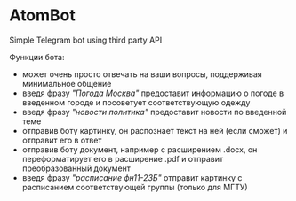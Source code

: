 # AtomBot
Simple Telegram bot using third party API

Функции бота:
- может очень просто отвечать на ваши вопросы, поддерживая минимальное общение
- введя фразу <em>"Погода Москва"</em> предоставит информацию о погоде в введенном городе и посоветует соответствующую одежду
- введя фразу <em>"новости политика"</em> предоставит новости по введенной теме
- отправив боту картинку, он распознает текст на ней (если сможет) и отправит его в ответ
- отправив боту документ, например с расширением .docx, он переформатирует его в расширение .pdf и отправит преобразованный документ
- введя фразу <em>"расписание фн11-23Б"</em> отправит картинку с расписанием соответствующей группы (только для МГТУ)
